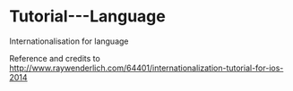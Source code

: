 # Tutorial---Language
Internationalisation for language


Reference and credits to 
http://www.raywenderlich.com/64401/internationalization-tutorial-for-ios-2014
